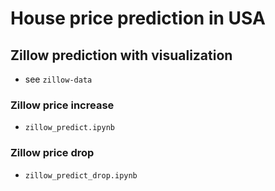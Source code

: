 # House price prediction in USA

## Zillow prediction with visualization
- see `zillow-data`

### Zillow price increase 
- `zillow_predict.ipynb`

### Zillow price drop 
- `zillow_predict_drop.ipynb`